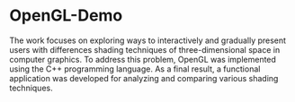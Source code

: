 # OpenGL-Demo
The work focuses on exploring ways to interactively and gradually present users with differences shading techniques of three-dimensional space in computer graphics. To address this problem, OpenGL was implemented using the C++ programming language. As a final result, a functional application was developed for analyzing and comparing various shading techniques.
